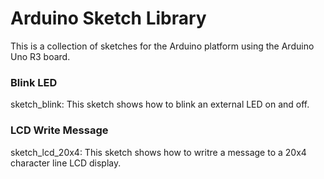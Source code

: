 Arduino Sketch Library
=========

This is a collection of sketches for the Arduino platform using the Arduino Uno R3 board.

### Blink LED

sketch_blink: This sketch shows how to blink an external LED on and off.

### LCD Write Message

sketch_lcd_20x4: This sketch shows how to writre a message to a 20x4 character line LCD display.